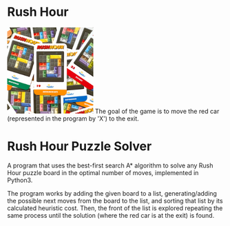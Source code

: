 # Rush Hour
<img src="rushhourcards.png" width="200px">
The goal of the game is to move the red car (represented in the program by 'X') to the exit.

# Rush Hour Puzzle Solver
A program that uses the best-first search A* algorithm to solve any Rush Hour puzzle board in the optimal number of moves, implemented in Python3. 

The program works by adding the given board to a list, generating/adding the possible next moves from the board to the list, and sorting that list by its calculated heuristic cost. Then, the front of the list is explored repeating the same process until the solution (where the red car is at the exit) is found.
